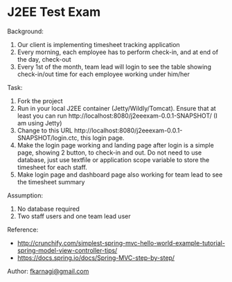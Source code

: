 # J2EE Test Exam

Background:

1. Our client is implementing timesheet tracking application
2. Every morning, each employee has to perform check-in, and at end of the day, check-out
3. Every 1st of the month, team lead will login to see the table showing check-in/out time for each employee working under him/her 

Task:

1. Fork the project
2. Run in your local J2EE container (Jetty/Wildly/Tomcat). Ensure that at least you can run http://localhost:8080/j2eeexam-0.0.1-SNAPSHOT/ (I am using Jetty)
3. Change to this URL http://localhost:8080/j2eeexam-0.0.1-SNAPSHOT/login.ctc, this login page.
4. Make the login page working and landing page after login is a simple page, showing 2 button, to check-in and out. Do not need to use database, just use textfile or application scope variable to store the timesheet for each staff.
5. Make login page and dashboard page also working for team lead to see the timesheet summary

Assumption:

1. No database required
2. Two staff users and one team lead user

Reference:

* http://crunchify.com/simplest-spring-mvc-hello-world-example-tutorial-spring-model-view-controller-tips/
* https://docs.spring.io/docs/Spring-MVC-step-by-step/


Author: fkarnagi@gmail.com

